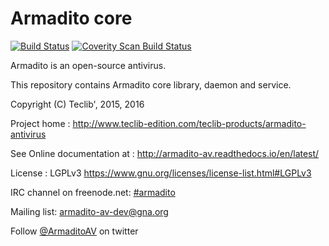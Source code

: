 Armadito core
=============

[![Build Status](https://travis-ci.org/armadito/armadito-av.svg?branch=DEV)](https://travis-ci.org/armadito/armadito-av)
<a href="https://scan.coverity.com/projects/armadito-armadito-av">
  <img alt="Coverity Scan Build Status"
       src="https://scan.coverity.com/projects/10447/badge.svg"/>
</a>

Armadito is an open-source antivirus.

This repository contains Armadito core library, daemon and service.

Copyright (C) Teclib', 2015, 2016

Project home : <http://www.teclib-edition.com/teclib-products/armadito-antivirus>

See Online documentation at : <http://armadito-av.readthedocs.io/en/latest/>

License : LGPLv3 <https://www.gnu.org/licenses/license-list.html#LGPLv3>

IRC channel on freenode.net: [#armadito](https://webchat.freenode.net/?channels=#armadito)

Mailing list: [armadito-av-dev@gna.org](https://mail.gna.org/listinfo/armadito-av-dev/)

Follow [@ArmaditoAV](https://twitter.com/ArmaditoAV) on twitter
